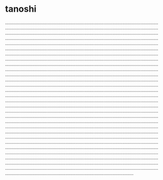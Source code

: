 # tanoshi
....................................................................................................................................................................................................................................................................................................................................................................................................................................................................................................................................................................................................................................................................................................................................................................................................................................................................................................................................................................................................................................................................................................................................................................................................................................................................................................................................................................................................................................................................................................................................................................................................................................................................................................................................................................................................................................................................................................................................................................................................................................................................................................................................................................................................................................................................................................................................................................................................................................................................................................................................................................................................................................................................................................................................................................................................................................................................................................................................................................................................................................................................................................................................................................................................................................................................................................................................................................................................................................................................................................................................................................................................................................................................................................................................................................................................................................................